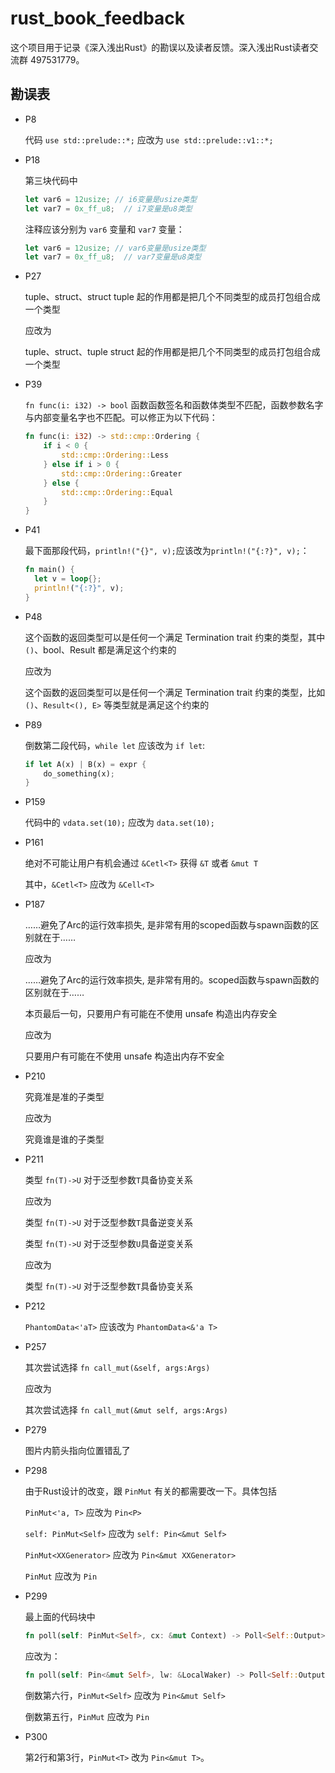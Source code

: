 # rust_book_feedback

这个项目用于记录《深入浅出Rust》的勘误以及读者反馈。深入浅出Rust读者交流群 497531779。

## 勘误表

* P8
  
  代码 `use std::prelude::*;` 应改为 `use std::prelude::v1::*;`

* P18
  
  第三块代码中
  ```rust
  let var6 = 12usize; // i6变量是usize类型
  let var7 = 0x_ff_u8;  // i7变量是u8类型
  ```
  注释应该分别为 `var6` 变量和 `var7` 变量：
  ```rust
  let var6 = 12usize; // var6变量是usize类型
  let var7 = 0x_ff_u8;  // var7变量是u8类型
  ```

* P27
  
  tuple、struct、struct tuple 起的作用都是把几个不同类型的成员打包组合成一个类型

  应改为

  tuple、struct、tuple struct 起的作用都是把几个不同类型的成员打包组合成一个类型

* P39
  
  `fn func(i: i32) -> bool` 函数函数签名和函数体类型不匹配，函数参数名字与内部变量名字也不匹配。可以修正为以下代码：

  ```rust
  fn func(i: i32) -> std::cmp::Ordering {
      if i < 0 {
          std::cmp::Ordering::Less
      } else if i > 0 {
          std::cmp::Ordering::Greater
      } else {
          std::cmp::Ordering::Equal
      }
  }
  ```

* P41
  
  最下面那段代码，`println!("{}", v);`应该改为`println!("{:?}", v);`：
  ```rust
  fn main() {
    let v = loop{};
    println!("{:?}", v);
  }
  ```

* P48
  
  这个函数的返回类型可以是任何一个满足 Termination trait 约束的类型，其中 `()`、bool、Result 都是满足这个约束的

  应改为

  这个函数的返回类型可以是任何一个满足 Termination trait 约束的类型，比如 `()`、`Result<(), E>` 等类型就是满足这个约束的

* P89
  
  倒数第二段代码，`while let` 应该改为 `if let`:
  ```rust
  if let A(x) | B(x) = expr {
      do_something(x);
  }
  ```

* P159
  
  代码中的 `vdata.set(10);` 应改为 `data.set(10);`

* P161
  
  绝对不可能让用户有机会通过 `&Cetl<T>` 获得 `&T` 或者 `&mut T`

  其中，`&Cetl<T>` 应改为 `&Cell<T>`

* P187
  
  ……避免了Arc的运行效率损失, 是非常有用的scoped函数与spawn函数的区别就在于……

  应改为

  ……避免了Arc的运行效率损失, 是非常有用的。scoped函数与spawn函数的区别就在于……

  本页最后一句，只要用户有可能在不使用 unsafe 构造出内存安全

  应改为

  只要用户有可能在不使用 unsafe 构造出内存不安全

* P210
  
  究竟准是准的子类型

  应改为

  究竟谁是谁的子类型

* P211
  
  类型 `fn(T)->U` 对于泛型参数`T`具备协变关系

  应改为

  类型 `fn(T)->U` 对于泛型参数`T`具备逆变关系

  类型 `fn(T)->U` 对于泛型参数`U`具备逆变关系

  应改为

  类型 `fn(T)->U` 对于泛型参数`T`具备协变关系

* P212
  
  `PhantomData<'aT>` 应该改为 `PhantomData<&'a T>`

* P257
  
  其次尝试选择 `fn call_mut(&self, args:Args)`

  应改为

  其次尝试选择 `fn call_mut(&mut self, args:Args)`

* P279
  
  图片内箭头指向位置错乱了

* P298

  由于Rust设计的改变，跟 `PinMut` 有关的都需要改一下。具体包括
  
  `PinMut<'a, T>` 应改为 `Pin<P>`
  
  `self: PinMut<Self>` 应改为 `self: Pin<&mut Self>`
  
  `PinMut<XXGenerator>` 应改为 `Pin<&mut XXGenerator>`

  `PinMut` 应改为 `Pin`
  
* P299
  
  最上面的代码块中
  ```rust
  fn poll(self: PinMut<Self>, cx: &mut Context) -> Poll<Self::Output>
  ```
  应改为：
  ```rust
  fn poll(self: Pin<&mut Self>, lw: &LocalWaker) -> Poll<Self::Output>
  ```
    
  倒数第六行，`PinMut<Self>` 应改为 `Pin<&mut Self>`
    
  倒数第五行，`PinMut` 应改为 `Pin`

* P300

  第2行和第3行，`PinMut<T>` 改为 `Pin<&mut T>`。
